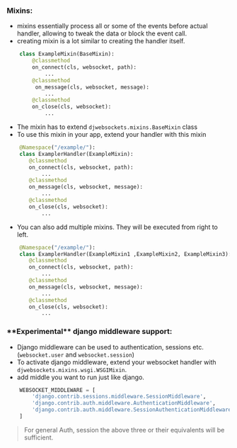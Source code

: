 
### Mixins:
- mixins essentially process all or some of the events before actual handler, allowing to tweak the data or block the event call.
- creating mixin is a lot similar to creating the handler itself. 
```python
    class ExampleMixin(BaseMixin):
        @classmethod
        on_connect(cls, websocket, path):
            ...
        @classmethod
         on_message(cls, websocket, message):
            ...
        @classmethod
        on_close(cls, websocket):
            ...
```
- The mixin has to extend `djwebsockets.mixins.BaseMixin` class
- To use this mixin in your app, extend your handler with this mixin
```python 
    @Namespace("/example/"):
    class ExamplerHandler(ExampleMixin):
       @classmethod
       on_connect(cls, websocket, path):
           ...
       @classmethod
       on_message(cls, websocket, message):
           ...
       @classmethod
       on_close(cls, websocket):
           ...
```
- You can also add multiple mixins. They will be executed from right to left.
```python 
    @Namespace("/example/"):
    class ExamplerHandler(ExampleMixin1 ,ExampleMixin2, ExampleMixin3):
       @classmethod
       on_connect(cls, websocket, path):
           ...
       @classmethod
       on_message(cls, websocket, message):
           ...
       @classmethod
       on_close(cls, websocket):
           ...
```

### \*\*Experimental\*\* django middleware support:

- Django middleware can be used to authentication, sessions etc. (```websocket.user``` and ```websocket.session```)
- To activate django middleware, extend your websocket handler with `djwebsockets.mixins.wsgi.WSGIMixin`.
- add middle you want to run just like django.
```python
    WEBSOCKET_MIDDLEWARE = [
        'django.contrib.sessions.middleware.SessionMiddleware',
        'django.contrib.auth.middleware.AuthenticationMiddleware',
        'django.contrib.auth.middleware.SessionAuthenticationMiddleware',
    ]
```
> For general Auth, session the above three or their equivalents will be sufficient.
